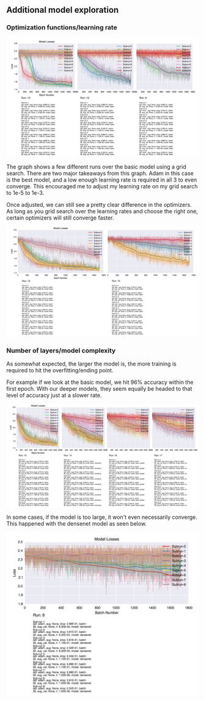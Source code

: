 ## Additional model exploration

### Optimization functions/learning rate
![Model loss](./images/run12109loss.png)

The graph shows a few different runs over the basic model using a grid search. There are two major takeaways from this graph. Adam in this case is the best model, and a low enough learning rate is required in all 3 to even converge. This encouraged me to adjust my learning rate on my grid search to 1e-5 to 1e-3.

Once adjusted, we can still see a pretty clear difference in the optimizers. As long as you grid search over the learning rates and choose the right one, certain optimizers will still converge faster.

![Model loss](./images/run1315loss.png)

### Number of layers/model complexity

As somewhat expected, the larger the model is, the more training is required to hit the overfitting/ending point.

For example if we look at the basic model, we hit 96% accuracy within the first epoch. With our deeper models, they seem equally be headed to that level of accuracy just at a slower rate.

![Model loss](./images/run13141617loss.png)

In some cases, if the model is too large, it won't even necessarily converge. This happened with the densenet model as seen below.

![Model loss](./images/run8loss.png)
